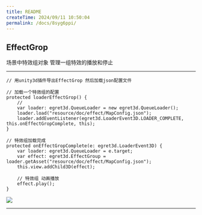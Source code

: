```yaml
---
title: README
createTime: 2024/09/11 10:50:04
permalink: /docs/8syg6ppi/
---
```

EffectGrop
----------
场景中特效组对象 管理一组特效的播放和停止

----------

	// 用unity3d插件导出EffectGrop 然后加载json配置文件

    // 加载一个特效组的配置
    protected loaderEffectGrop() {
        //
        var loader: egret3d.QueueLoader = new egret3d.QueueLoader();
        loader.load("resource/doc/effect/MapConfig.json");
        loader.addEventListener(egret3d.LoaderEvent3D.LOADER_COMPLETE, this.onEffectGropComplete, this);
    }

    // 特效组加载完成
    protected onEffectGropComplete(e: egret3d.LoaderEvent3D) {
        var loader: egret3d.QueueLoader = e.target;
        var effect: egret3d.EffectGroup = loader.getAsset("resource/doc/effect/MapConfig.json");
        this.view.addChild3D(effect);

        // 特效组 动画播放
        effect.play();
    }

![](Img_3.gif)

----------
